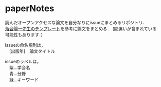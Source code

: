 # paperNotes
読んだオープンアクセスな論文を自分なりにissueにまとめるリポジトリ．  
[落合陽一先生のテンプレート](https://www.slideshare.net/Ochyai/1-ftma15?ref=http://lafrenze.hatenablog.com/entry/2015/08/04/120205)を参考に論文をまとめる． (間違いが含まれている可能性もあります．)  

issueの命名規則は，  
　[出版年]　論文タイトル

issueのラベルは，  
　紫...学会名  
　青...分野  
　緑...キーワード  
